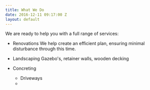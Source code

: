 ```yaml
---
title: What We Do
date: 2016-12-11 09:17:00 Z
layout: default
---
```


We are ready to help you with a full range of services:

* Renovations
We help create an efficient plan, ensuring minimal disturbance through this time.
 
* Landscaping
Gazebo's, retainer walls, wooden decking
* Concreting
  * Driveways
  * 

